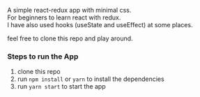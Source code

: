 A simple react-redux app with minimal css.  
For beginners to learn react with redux.  
I have also used hooks (useState and useEffect) at some places.

feel free to clone this repo and play around.

### Steps to run the App

1. clone this repo
2. run `npm install` or  `yarn` to install the dependencies
3. run `yarn start` to start the app
